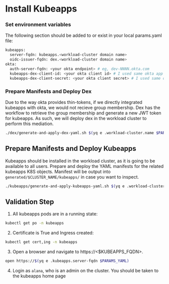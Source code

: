 # Install Kubeapps

### Set environment variables
The following section should be added to or exist in your local params.yaml file:

```bash
kubeapps:
  server-fqdn: kubeapps.<workload-cluster domain name>
  oidc-issuer-fqdn: dex.<workload-cluster domain name>
okta:
  auth-server-fqdn: <your okta endpoint> # eg, dev-NNNN.okta.com
  kubeapps-dex-client-id: <your okta client id> # I used same okta app that i used for Harbor
  kubeapps-dex-client-secret: <your okta client secret> # I used same okta app that i used for Harbor
```

### Prepare Manifests and Deploy Dex

Due to the way okta provides thin-tokens, if we directly integrated kubeapps with okta, we would not recieve group membership.  Dex has the workflow to retrieve the group
membership and generate a new JWT token for kubeapps.  As such, we will deploy dex in the workload cluster to perform this mediation.

```bash
./dex/generate-and-apply-dex-yaml.sh $(yq e .workload-cluster.name $PARAMS_YAML)
```

## Prepare Manifests and Deploy Kubeapps
Kubeapps should be installed in the workload cluster, as it is going to be available to all users. Prepare and deploy the YAML manifests for the related kubeapps K8S objects.  Manifest will be output into `generated/$CLUSTER_NAME/kubeapps/` in case you want to inspect.
```bash
./kubeapps/generate-and-apply-kubeapps-yaml.sh $(yq e .workload-cluster.name $PARAMS_YAML)
```

## Validation Step
1. All kubeapps pods are in a running state:
```bash
kubectl get po -n kubeapps
```
2. Certificate is True and Ingress created:
```bash
kubectl get cert,ing -n kubeapps
```
3. Open a browser and navigate to https://<$KUBEAPPS_FQDN>.  
```bash
open https://$(yq e .kubeapps.server-fqdn $PARAMS_YAML)
```
4. Login as `alana`, who is an admin on the cluster.  You should be taken to the kubeapps home page